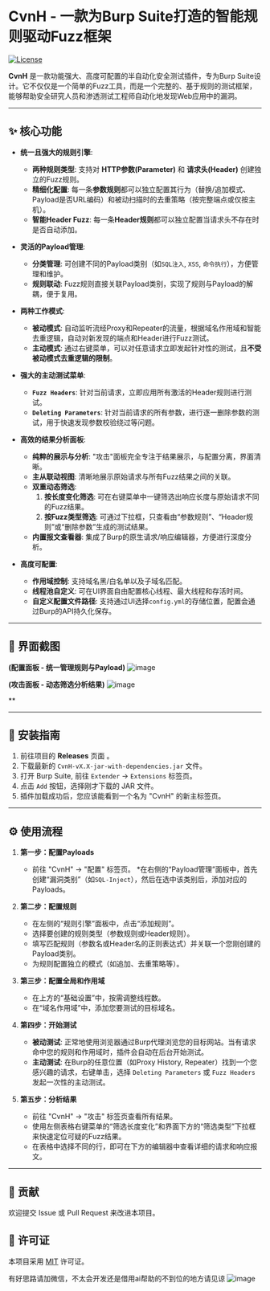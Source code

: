 # CvnH - 一款为Burp Suite打造的智能规则驱动Fuzz框架

[![License](https://img.shields.io/badge/license-MIT-blue.svg)](LICENSE)

**CvnH** 是一款功能强大、高度可配置的半自动化安全测试插件，专为Burp Suite设计。它不仅仅是一个简单的Fuzz工具，而是一个完整的、基于规则的测试框架，能够帮助安全研究人员和渗透测试工程师自动化地发现Web应用中的漏洞。

---

## ✨ 核心功能

* **统一且强大的规则引擎**:
    * **两种规则类型**: 支持对 **HTTP参数(Parameter)** 和 **请求头(Header)** 创建独立的Fuzz规则。
    * **精细化配置**: 每一条**参数规则**都可以独立配置其行为（替换/追加模式、Payload是否URL编码）和被动扫描时的去重策略（按完整端点或仅按主机）。
    * **智能Header Fuzz**: 每一条**Header规则**都可以独立配置当请求头不存在时是否自动添加。

* **灵活的Payload管理**:
    * **分类管理**: 可创建不同的Payload类别（如`SQL注入`, `XSS`, `命令执行`），方便管理和维护。
    * **规则联动**: Fuzz规则直接关联Payload类别，实现了规则与Payload的解耦，便于复用。

* **两种工作模式**:
    * **被动模式**: 自动监听流经Proxy和Repeater的流量，根据域名作用域和智能去重逻辑，自动对新发现的端点和Header进行Fuzz测试。
    * **主动模式**: 通过右键菜单，可以对任意请求立即发起针对性的测试，且**不受被动模式去重逻辑的限制**。

* **强大的主动测试菜单**:
    * **`Fuzz Headers`**: 针对当前请求，立即应用所有激活的Header规则进行测试。
    * **`Deleting Parameters`**: 针对当前请求的所有参数，进行逐一删除参数的测试，用于快速发现参数校验绕过等问题。

* **高效的结果分析面板**:
    * **纯粹的展示与分析**: "攻击"面板完全专注于结果展示，与配置分离，界面清晰。
    * **主从联动视图**: 清晰地展示原始请求与所有Fuzz结果之间的关联。
    * **双重动态筛选**:
        1.  **按长度变化筛选**: 可在右键菜单中一键筛选出响应长度与原始请求不同的Fuzz结果。
        2.  **按Fuzz类型筛选**: 可通过下拉框，只查看由“参数规则”、“Header规则”或“删除参数”生成的测试结果。
    * **内置报文查看器**: 集成了Burp的原生请求/响应编辑器，方便进行深度分析。

* **高度可配置**:
    * **作用域控制**: 支持域名黑/白名单以及子域名匹配。
    * **线程池自定义**: 可在UI界面自由配置核心线程、最大线程和存活时间。
    * **自定义配置文件路径**: 支持通过UI选择`config.yml`的存储位置，配置会通过Burp的API持久化保存。

---

## 📸 界面截图

**(配置面板 - 统一管理规则与Payload)**
![image](https://github.com/user-attachments/assets/c08ced82-5446-476d-88da-b8add61e3741)


**(攻击面板 - 动态筛选分析结果)**
![image](https://github.com/user-attachments/assets/78631543-7508-45d1-83d9-f2aaaa71dfda)

**


---

## 🚀 安装指南

1.  前往项目的 **Releases** 页面 。
2.  下载最新的 `CvnH-vX.X-jar-with-dependencies.jar` 文件。
3.  打开 Burp Suite, 前往 `Extender` -> `Extensions` 标签页。
4.  点击 `Add` 按钮，选择刚才下载的 JAR 文件。
5.  插件加载成功后，您应该能看到一个名为 "CvnH" 的新主标签页。

---

## ⚙️ 使用流程

1.  **第一步：配置Payloads**
    * 前往 "CvnH" -> "配置" 标签页。
    *在右侧的“Payload管理”面板中，首先创建“漏洞类别”（如`SQL-Inject`），然后在选中该类别后，添加对应的Payloads。

2.  **第二步：配置规则**
    * 在左侧的“规则引擎”面板中，点击“添加规则”。
    * 选择要创建的规则类型（参数规则或Header规则）。
    * 填写匹配规则（参数名或Header名的正则表达式）并关联一个您刚创建的Payload类别。
    * 为规则配置独立的模式（如追加、去重策略等）。

3.  **第三步：配置全局和作用域**
    * 在上方的“基础设置”中，按需调整线程数。
    * 在“域名作用域”中，添加您要测试的目标域名。

4.  **第四步：开始测试**
    * **被动测试**: 正常地使用浏览器通过Burp代理浏览您的目标网站。当有请求命中您的规则和作用域时，插件会自动在后台开始测试。
    * **主动测试**: 在Burp的任意位置（如Proxy History, Repeater）找到一个您感兴趣的请求，右键单击，选择 `Deleting Parameters` 或 `Fuzz Headers` 发起一次性的主动测试。

5.  **第五步：分析结果**
    * 前往 "CvnH" -> "攻击" 标签页查看所有结果。
    * 使用左侧表格右键菜单的“筛选长度变化”和界面下方的“筛选类型”下拉框来快速定位可疑的Fuzz结果。
    * 在表格中选择不同的行，即可在下方的编辑器中查看详细的请求和响应报文。

---

## 🤝 贡献

欢迎提交 Issue 或 Pull Request 来改进本项目。

## 📄 许可证

本项目采用 [MIT](LICENSE) 许可证。


































有好思路请加微信，不太会开发还是借用ai帮助的不到位的地方请见谅
![image](https://github.com/user-attachments/assets/98a6fcf4-765b-403d-9419-11f1f7b72835)
